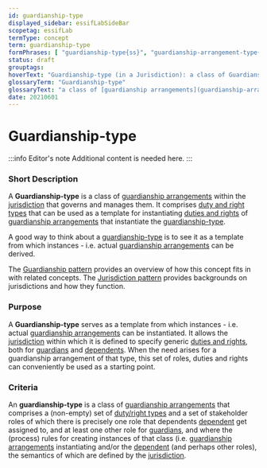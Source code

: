 ```yaml
---
id: guardianship-type
displayed_sidebar: essifLabSideBar
scopetag: essifLab
termType: concept
term: guardianship-type
formPhrases: [ "guardianship-type{ss}", "guardianship-arrangement-type{ss}" ]
status: draft
grouptags:
hoverText: "Guardianship-type (in a Jurisdiction): a class of Guardianship Arrangements within the Jurisdiction that governs and manages them."
glossaryTerm: "Guardianship-type"
glossaryText: "a class of [guardianship arrangements](guardianship-arrangement@) within the [jurisdiction](@) that governs and manages them."
date: 20210601
---
```


# Guardianship-type

:::info Editor's note
Additional content is needed here.
:::
### Short Description

A **Guardianship-type** is a class of [guardianship arrangements](guardianship-arrangement@) within the [jurisdiction](@) that governs and manages them. It comprises [duty and right types](pattern:duties-and-rights@) that can be used as a template for instantiating [duties and rights](pattern:duties-and-rights@) of [guardianship arrangements](guardianship-arrangement@) that instantiate the [guardianship-type](@).

A good way to think about a [guardianship-type](@) is to see it as a template from which instances - i.e. actual [guardianship arrangements](guardianship-arrangement@) can be derived.

The [Guardianship pattern](pattern:guardianship@) provides an overview of how this concept fits in with related concepts.
The [Jurisdiction pattern](pattern:jurisdiction@) provides backgrounds on jurisdictions and how they function.

### Purpose

A **Guardianship-type** serves as a template from which instances - i.e. actual [guardianship arrangements](guardianship-arrangement@) can be instantiated. It allows the [jurisdiction](@) within which it is defined to specify generic [duties and rights](pattern:duties-and-rights@), both for [guardians](@) and [dependents](@). When the need arises for a guardianship arrangement of that type, this set of roles, duties and rights can conveniently be used as a starting point.

### Criteria

An **guardianship-type** is a class of [guardianship arrangements](guardianship-arrangement@) that comprises a (non-empty) set of [duty/right types](pattern:duties-and-rights@) and a set of stakeholder roles of which there is precisely one role that dependents [dependent](@) get assigned to, and at least one other role for [guardians](@), and where the (process) rules for creating instances of that class (i.e. [guardianship arrangements](guardianship-arrangement@) instantiating  and/or the [dependent](@) (and perhaps other roles), the semantics of which are defined by the [jurisdiction](@).
